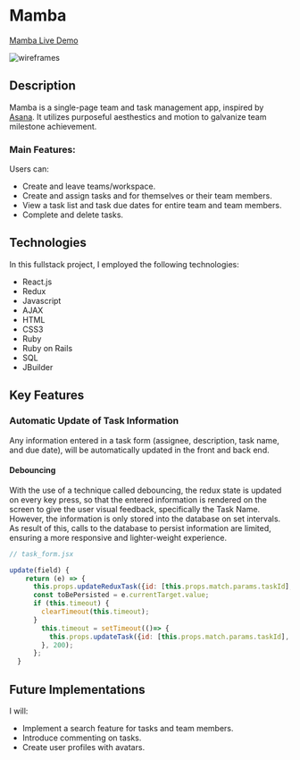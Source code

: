 # Mamba

[Mamba Live Demo](https://aa-mamba.herokuapp.com/#/)

![wireframes](https://github.com/wjoeyu/mamba/blob/master/wireframes/mamba_demo.gif)

## Description

Mamba is a single-page team and task management app, inspired by [Asana](https://www.asana.com/). It utilizes purposeful aesthestics and motion to galvanize team milestone achievement.

### Main Features:

Users can:
* Create and leave teams/workspace.
* Create and assign tasks and for themselves or their team members.
* View a task list and task due dates for entire team and team members.
* Complete and delete tasks.

## Technologies

In this fullstack project, I employed the following technologies:
* React.js
* Redux
* Javascript
* AJAX
* HTML
* CSS3
* Ruby
* Ruby on Rails
* SQL
* JBuilder

## Key Features

### Automatic Update of Task Information

Any information entered in a task form (assignee, description, task name, and due date), will be automatically updated in the front and back end.

#### Debouncing

With the use of a technique called debouncing, the redux state is updated on every key press, so that the entered information is rendered on the screen to give the user visual feedback, specifically the Task Name. However, the information is only stored into the database on set intervals. As result of this, calls to the database to persist information are limited, ensuring a more responsive and lighter-weight experience.

```javascript
// task_form.jsx

update(field) {
    return (e) => {
      this.props.updateReduxTask({id: [this.props.match.params.taskId], [field]: e.currentTarget.value});
      const toBePersisted = e.currentTarget.value;
      if (this.timeout) {
        clearTimeout(this.timeout);
      }
        this.timeout = setTimeout(()=> {
          this.props.updateTask({id: [this.props.match.params.taskId], [field]: toBePersisted});
        }, 200);
      };
  }

```

## Future Implementations
I will:
* Implement a search feature for tasks and team members.
* Introduce commenting on tasks.
* Create user profiles with avatars.
